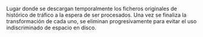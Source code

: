 Lugar donde se descargan temporalmente los ficheros originales de histórico de
tráfico a la espera de ser procesados. Una vez se finaliza la transformación de cada uno,
se eliminan progresivamente para evitar el uso indiscriminado de espacio en disco.
